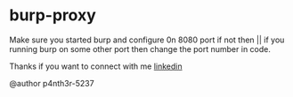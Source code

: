 # burp-proxy

Make sure you started burp and configure 0n 8080 port if not then || if you running burp on some other port then change the port number in code.

Thanks
if you want to connect with me [linkedin](https://www.linkedin.com/in/anoopyadav5237/)

@author p4nth3r-5237
